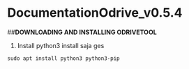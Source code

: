# DocumentationOdrive_v0.5.4

##**DOWNLOADING AND INSTALLING ODRIVETOOL**
1. Install python3
   install saja ges

  `sudo apt install python3 python3-pip`

